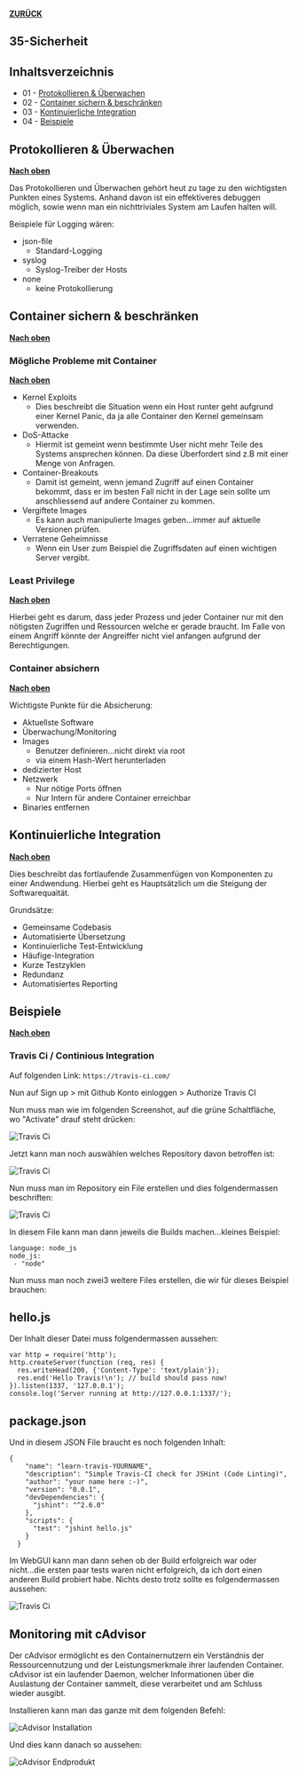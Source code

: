 [**ZURÜCK**](../README.md)

## 35-Sicherheit

## Inhaltsverzeichnis 
* 01 - [Protokollieren & Überwachen](#protokollieren--überwachen)
* 02 - [Container sichern & beschränken](#container-sichern--beschränken)
* 03 - [Kontinuierliche Integration](#kontinuierliche-integration)
* 04 - [Beispiele](#beispiele)

## Protokollieren & Überwachen
[**Nach oben**](#35-sicherheit)

Das Protokollieren und Überwachen gehört heut zu tage zu den wichtigsten Punkten eines Systems.
Anhand davon ist ein effektiveres debuggen möglich, sowie wenn man ein nichttriviales System am Laufen halten will.

Beispiele für Logging wären:

* json-file
  * Standard-Logging
* syslog
  * Syslog-Treiber der Hosts
* none
  * keine Protokollierung

## Container sichern & beschränken
[**Nach oben**](#35-sicherheit)

### Mögliche Probleme mit Container
[**Nach oben**](#35-sicherheit)

* Kernel Exploits
  * Dies beschreibt die Situation wenn ein Host runter geht aufgrund einer Kernel Panic, da ja alle Container den Kernel gemeinsam verwenden.
* DoS-Attacke
  * Hiermit ist gemeint wenn bestimmte User nicht mehr Teile des Systems ansprechen können. Da diese Überfordert sind z.B mit einer Menge von Anfragen.
* Container-Breakouts
  * Damit ist gemeint, wenn jemand Zugriff auf einen Container bekommt, dass er im besten Fall nicht in der Lage sein sollte um anschliessend auf andere Container zu kommen.
* Vergiftete Images
  * Es kann auch manipulierte Images geben...immer auf aktuelle Versionen prüfen.
* Verratene Geheimnisse
  * Wenn ein User zum Beispiel die Zugriffsdaten auf einen wichtigen Server vergibt.

### Least Privilege
[**Nach oben**](#35-sicherheit)

Hierbei geht es darum, dass jeder Prozess und jeder Container nur mit den nötigsten Zugriffen und Ressourcen welche er gerade braucht. Im Falle von einem Angriff könnte der Angreiffer nicht viel anfangen aufgrund der Berechtigungen.

### Container absichern
[**Nach oben**](#35-sicherheit)

Wichtigste Punkte für die Absicherung:

* Aktuellste Software
* Überwachung/Monitoring
* Images
  * Benutzer definieren...nicht direkt via root
  * via einem Hash-Wert herunterladen
* dedizierter Host
* Netzwerk
  * Nur nötige Ports öffnen
  * Nur Intern für andere Container erreichbar
* Binaries entfernen

## Kontinuierliche Integration
[**Nach oben**](#35-sicherheit)

Dies beschreibt das fortlaufende Zusammenfügen von Komponenten zu einer Andwendung. Hierbei geht es Hauptsätzlich um die Steigung der Softwarequaität.

Grundsätze:

* Gemeinsame Codebasis
* Automatisierte Übersetzung
* Kontinuierliche Test-Entwicklung
* Häufige-Integration
* Kurze Testzyklen
* Redundanz
* Automatisiertes Reporting

## Beispiele
[**Nach oben**](#35-sicherheit)

### Travis Ci / Continious Integration

Auf folgenden Link: `https://travis-ci.com/`

Nun auf Sign up > mit Github Konto einloggen > Authorize Travis CI

Nun muss man wie im folgenden Screenshot, auf die grüne Schaltfläche, wo "Activate" drauf steht drücken:

![Travis Ci](Bilder_Markdown/travisci1.jpg)

Jetzt kann man noch auswählen welches Repository davon betroffen ist:

![Travis Ci](Bilder_Markdown/travisci2.jpg)

Nun muss man im Repository ein File erstellen und dies folgendermassen beschriften:

![Travis Ci](Bilder_Markdown/travisci4.jpg)

In diesem File kann man dann jeweils die Builds machen...kleines Beispiel:

```Shell
language: node_js
node_js:
 - "node"
```

Nun muss man noch zwei3 weitere Files erstellen, die wir für dieses Beispiel brauchen:

## hello.js

Der Inhalt dieser Datei muss folgendermassen aussehen:

```Shell
var http = require('http');
http.createServer(function (req, res) {
  res.writeHead(200, {'Content-Type': 'text/plain'});
  res.end('Hello Travis!\n'); // build should pass now!
}).listen(1337, '127.0.0.1');
console.log('Server running at http://127.0.0.1:1337/');
```

## package.json

Und in diesem JSON File braucht es noch folgenden Inhalt:

```Shell
{
    "name": "learn-travis-YOURNAME",
    "description": "Simple Travis-CI check for JSHint (Code Linting)",
    "author": "your name here :-)",
    "version": "0.0.1",
    "devDependencies": {
      "jshint": "^2.6.0"
    },
    "scripts": {
      "test": "jshint hello.js"
    }
  }
```

Im WebGUI kann man dann sehen ob der Build erfolgreich war oder nicht...die ersten paar tests waren nicht erfolgreich, da ich dort einen anderen Build probiert habe.
Nichts desto trotz sollte es folgendermassen aussehen:

![Travis Ci](Bilder_Markdown/travisci.jpg)

## Monitoring mit cAdvisor

Der cAdvisor ermöglicht es den Containernutzern ein Verständnis der Ressourcennutzung und der Leistungsmerkmale ihrer laufenden Container. cAdvisor ist ein laufender Daemon, welcher Informationen über die Auslastung der Container sammelt, diese verarbeitet und am Schluss wieder ausgibt.

Installieren kann man das ganze mit dem folgenden Befehl:

![cAdvisor Installation](Bilder_Markdown/cadvisor.jpg)

Und dies kann danach so aussehen:

![cAdvisor Endprodukt](Bilder_Markdown/cadvisorendprodukt.jpg)